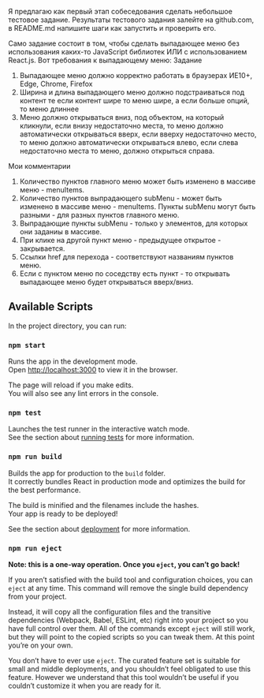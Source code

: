 

Я предлагаю как первый этап собеседования сделать небольшое тестовое задание.
Результаты тестового задания залейте на github.com, в README.md напишите шаги как запустить и проверить его.

Само задание состоит в том, чтобы сделать выпадающее меню без использования каких-то JavaScript библиотек ИЛИ с использованием React.js.
Вот требования к выпадающему меню:
Задание
1. Выпадающее меню должно корректно работать в браузерах ИЕ10+, Edge, Chrome, Firefox
2. Ширина и длина выпадающего меню должно подстраиваться под контент те если контент шире то меню шире, а если больше опций, то меню длиннее
3. Меню должно открываться вниз, под объектом, на который кликнули, если внизу недостаточно места, то меню должно автоматически открываться вверх, если вверху недостаточно место, то меню должно автоматически открываться влево, если слева недостаточно места то меню, должно открыться справа.


Мои комментарии
1. Количество пунктов главного меню может быть изменено в массиве меню - menuItems.
2. Количество пунктов выпрадающего subMenu - может быть изменено в массиве меню - menuItems. Пункты subMenu могут быть разными - для разных пунктов главного меню.
3. Выпрадающие пункты subMenu - только у элементов, для которых они заданиы в массиве.
4. При клике на другой пункт меню - предыдущее открытое - закрывается.
5. Ссылки href для перехода - соответствуют названиям пунктов меню.
6. Если с пунктом меню по соседству есть пункт - то открывать выпадающее меню будет открываться вверх/вниз.



## Available Scripts

In the project directory, you can run:

### `npm start`

Runs the app in the development mode.<br>
Open [http://localhost:3000](http://localhost:3000) to view it in the browser.

The page will reload if you make edits.<br>
You will also see any lint errors in the console.

### `npm test`

Launches the test runner in the interactive watch mode.<br>
See the section about [running tests](#running-tests) for more information.

### `npm run build`

Builds the app for production to the `build` folder.<br>
It correctly bundles React in production mode and optimizes the build for the best performance.

The build is minified and the filenames include the hashes.<br>
Your app is ready to be deployed!

See the section about [deployment](#deployment) for more information.

### `npm run eject`

**Note: this is a one-way operation. Once you `eject`, you can’t go back!**

If you aren’t satisfied with the build tool and configuration choices, you can `eject` at any time. This command will remove the single build dependency from your project.

Instead, it will copy all the configuration files and the transitive dependencies (Webpack, Babel, ESLint, etc) right into your project so you have full control over them. All of the commands except `eject` will still work, but they will point to the copied scripts so you can tweak them. At this point you’re on your own.

You don’t have to ever use `eject`. The curated feature set is suitable for small and middle deployments, and you shouldn’t feel obligated to use this feature. However we understand that this tool wouldn’t be useful if you couldn’t customize it when you are ready for it.

